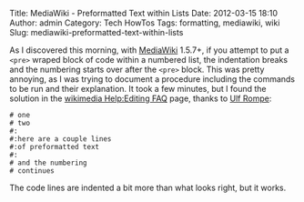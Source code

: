 Title: MediaWiki - Preformatted Text within Lists
Date: 2012-03-15 18:10
Author: admin
Category: Tech HowTos
Tags: formatting, mediawiki, wiki
Slug: mediawiki-preformatted-text-within-lists

As I discovered this morning, with [MediaWiki](http://www.mediawiki.org)
1.5.7+, if you attempt to put a `<pre>` wraped block of code within a
numbered list, the indentation breaks and the numbering starts over
after the `<pre>` block. This was pretty annoying, as I was trying to
document a procedure including the commands to be run and their
explanation. It took a few minutes, but I found the solution in the
[wikimedia Help:Editing
FAQ](http://meta.wikimedia.org/wiki/Help:Editing_FAQ#Q:_Can_I_put_preformatted_text_inside_a_numbered_list.3F)
page, thanks to [Ulf Rompe](http://meta.wikimedia.org/wiki/User:Rompe):

~~~~{.text}
# one
# two
#:
#:here are a couple lines
#:of preformatted text
#:
# and the numbering
# continues
~~~~

The code lines are indented a bit more than what looks right, but it
works.
